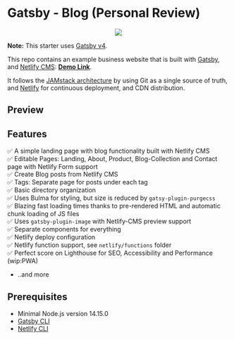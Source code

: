 # Gatsby - Blog (Personal Review)
<p align="center">
<img src="https://user-images.githubusercontent.com/91610919/221360421-c4bca4fc-5fe8-48ac-ac15-d5ae5db7afd5.png">
</p>

**Note:** This starter uses [Gatsby v4](https://www.gatsbyjs.com/gatsby-4/).

This repo contains an example business website that is built with [Gatsby](https://www.gatsbyjs.org/), and [Netlify CMS](https://www.netlifycms.org): **[Demo Link](https://gatsby-netlify-cms.netlify.com/)**.

It follows the [JAMstack architecture](https://jamstack.org) by using Git as a single source of truth, and [Netlify](https://www.netlify.com) for continuous deployment, and CDN distribution.

## Preview



## Features

✅ A simple landing page with blog functionality built with Netlify CMS <br>
✅ Editable Pages: Landing, About, Product, Blog-Collection and Contact page with Netlify Form support <br>
✅ Create Blog posts from Netlify CMS <br>
✅ Tags: Separate page for posts under each tag <br>
✅ Basic directory organization <br>
✅ Uses Bulma for styling, but size is reduced by `gatsy-plugin-purgecss` <br>
✅ Blazing fast loading times thanks to pre-rendered HTML and automatic chunk loading of JS files <br>
✅ Uses `gatsby-plugin-image` with Netlify-CMS preview support <br>
✅ Separate components for everything <br>
✅ Netlify deploy configuration <br>
✅ Netlify function support, see `netlify/functions` folder <br>
✅ Perfect score on Lighthouse for SEO, Accessibility and Performance (wip:PWA) <br>
- ..and more

## Prerequisites

- Minimal Node.js version 14.15.0
- [Gatsby CLI](https://www.gatsbyjs.com/docs/reference/gatsby-cli/)
- [Netlify CLI](https://github.com/netlify/cli)


